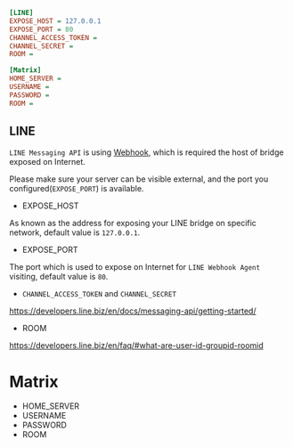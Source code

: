 ```ini
[LINE]
EXPOSE_HOST = 127.0.0.1
EXPOSE_PORT = 80
CHANNEL_ACCESS_TOKEN =
CHANNEL_SECRET =
ROOM =

[Matrix]
HOME_SERVER =
USERNAME =
PASSWORD =
ROOM =
```

## LINE

`LINE Messaging API` is using [Webhook](https://en.wikipedia.org/wiki/Webhook), which is required the host of bridge exposed on Internet.

Please make sure your server can be visible external, and the port you configured(`EXPOSE_PORT`) is available.

- EXPOSE_HOST

As known as the address for exposing your LINE bridge on specific network, default value is `127.0.0.1`.

- EXPOSE_PORT

The port which is used to expose on Internet for `LINE Webhook Agent` visiting, default value is `80`.

- `CHANNEL_ACCESS_TOKEN` and `CHANNEL_SECRET`

https://developers.line.biz/en/docs/messaging-api/getting-started/

- ROOM

https://developers.line.biz/en/faq/#what-are-user-id-groupid-roomid

# Matrix

- HOME_SERVER
- USERNAME
- PASSWORD
- ROOM
